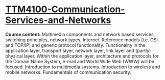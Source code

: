 # [TTM4100-Communication-Services-and-Networks](https://www.ntnu.edu/studies/courses/TTM4100#tab=omEmnet)

**Course content:**
Multimedia components and network based services, switching principles, network types, Internet. Reference models (i.e. OSI and TCP/IP) and generic protocol functionality. Functionality in the application layer, transport layer, network layer, link layer and (partly) physical layer. Within the application layer, architecture and protocols for the Domain Name System, e-mail and World Wide Web (WWW) will be focused. Introduction to multimedia systems. Introduction to wireless and mobile networks. Fundamentals of communication security.
